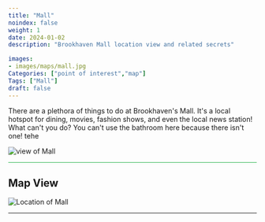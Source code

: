 ```yaml
---
title: "Mall"
noindex: false
weight: 1
date: 2024-01-02
description: "Brookhaven Mall location view and related secrets"

images:
- images/maps/mall.jpg
Categories: ["point of interest","map"]
Tags: ["Mall"]
draft: false
--- 
```



There are a plethora of things to do at Brookhaven's Mall. It's a local hotspot for dining, movies, fashion shows, and even the local news station! What can't you do? You can't use the bathroom here because there isn't one! tehe

![view of Mall](/images/maps/mall.jpg)


<hr style="background-color: #28b44c" size=8>

## Map View

![Location of Mall](/images/maps/mall.png)

---

<!-- <hr style="background-color: #28b44c" size=8>

### Related CaseBook Items

- [URL](/)

<hr style="background-color: #28b44c" size=8>

### Related Quests

- [URL](/) -->